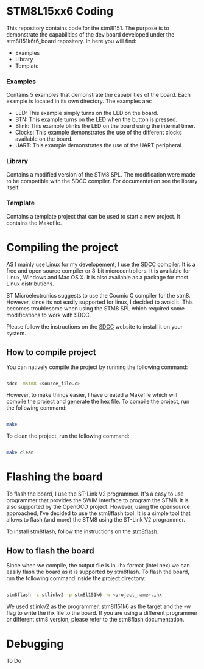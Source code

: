 # STM8L15xx6 Coding

This repository contains code for the stm8l151. The purpose is to demonstrate the capabilities
of the dev board developed under the stm8l151k6t6_board repository. In here you will find:

- Examples
- Library
- Template

### Examples

Contains 5 examples that demonstrate the capabilities of the board. Each example is located in its own directory. The examples are:

- LED: This example simply turns on the LED on the board.
- BTN: This example turns on the LED when the button is pressed.
- Blink: This example blinks the LED on the board using the internal timer.
- Clocks: This example demonstrates the use of the different clocks available on the board.
- UART: This example demonstrates the use of the UART peripheral.

### Library

Contains a modified version of the STM8 SPL. The modification were made to be compatible with the SDCC compiler.
For documentation see the library itself.

### Template

Contains a template project that can be used to start a new project. It contains the Makefile.

# Compiling the project

AS I mainly use Linux for my developement, I use the [SDCC](http://sdcc.sourceforge.net/) compiler. It is a free and open source compiler
or 8-bit microcontrollers. It is available for Linux, Windows and Mac OS X. It is also available as a package for most Linux distributions.

ST Microelectronics suggests to use the Cocmic C compiler for the stm8. However, since its not easily supported for linux, I decided to avoid it.
This becomes troublesome when using the STM8 SPL which required some modifications to work with SDCC.

Please follow the instructions on the [SDCC](http://sdcc.sourceforge.net/) website to install it on your system.

## How to compile project

You can natively compile the project by running the following command:

```bash

sdcc -mstm8 <source_file.c>

```

However, to make things easier, I have created a Makefile which will compile the project and generate the hex file. To compile the project, run the following command:

```bash

make

```

To clean the project, run the following command:

```bash

make clean

```

# Flashing the board

To flash the board, I use the ST-Link V2 programmer. It's a easy to use programmer that provides the SWIM interface to program the STM8. It is also supported by the OpenOCD project.
However, using the opensource approached, I've decided to use the stm8flash tool. It is a simple tool that allows to flash (and more) the STM8 using the ST-Link V2 programmer.

To install stm8flash, follow the instructions on the [stm8flash](https://www.google.com).

## How to flash the board

Since when we compile, the output file is in .ihx format (intel hex) we can easily flash the board as it is supported by stm8flash. To flash the board, run the following command
inside the project directory:

```bash

stm8flash -c stlinkv2 -p stm8l151k6 -w <project_name>.ihx

```

We used stlinkv2 as the programmer, stm8l151k6 as the target and the -w flag to write the ihx file to the board. If you are using a different programmer or different stm8 version,
please refer to the stm8flash documentation.

# Debugging

To Do
